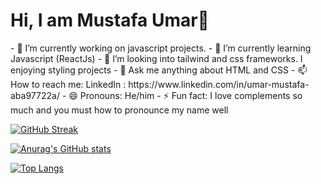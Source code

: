 
<h1>Hi, I am Mustafa Umar👋</h1>
- 🔭 I’m currently working on javascript projects.
- 🌱 I’m currently learning Javascript (ReactJs)
- 👯 I’m looking into tailwind and css frameworks. I enjoying styling projects
- 💬 Ask me anything about HTML and CSS
- 📫 How to reach me: LinkedIn : https://www.linkedin.com/in/umar-mustafa-aba97722a/ 
- 😄 Pronouns: He/him
- ⚡ Fun fact: I love complements so much and you must how to pronounce my name well

[![GitHub Streak](https://streak-stats.demolab.com/?user=mustafaumar)](https://git.io/streak-stats)


[![Anurag's GitHub stats](https://github-readme-stats.vercel.app/api?username=mustafaumar&show_icons=true&theme=merko)](https://github.com/anuraghazra/github-readme-stats)

[![Top Langs](https://github-readme-stats.vercel.app/api/top-langs/?username=mustafaumar)](https://github.com/anuraghazra/github-readme-stats)
